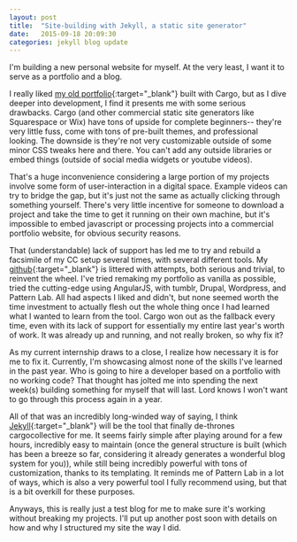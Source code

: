```yaml
---
layout: post
title:  "Site-building with Jekyll, a static site generator"
date:   2015-09-18 20:09:30
categories: jekyll blog update
---
```


I'm building a new personal website for myself. At the very least, I want it to serve as a portfolio and a blog.

I really liked [my old portfolio](http://www.cargocollective.com/tannerheffner){:target="_blank"} built with Cargo, but as I dive deeper into development, I find it presents me with some serious drawbacks. Cargo (and other commercial static site generators like Squarespace or Wix) have tons of upside for complete beginners-- they're very little fuss, come with tons of pre-built themes, and professional looking. The downside is they're not very customizable outside of some minor CSS tweaks here and there. You can't add any outside libraries or embed things (outside of social media widgets or youtube videos).

That's a huge inconvenience considering a large portion of my projects involve some form of user-interaction in a digital space. Example videos can try to bridge the gap, but it's just not the same as actually clicking through something yourself. There's very little incentive for someone to download a project and take the time to get it running on their own machine, but it's impossible to embed javascript or processing projects into a commercial portfolio website, for obvious security reasons.

That (understandable) lack of support has led me to try and rebuild a facsimile of my CC setup several times, with several different tools. My [github](http://https://github.com/tjheffner){:target="_blank"} is littered with attempts, both serious and trivial, to reinvent the wheel. I've tried remaking my portfolio as vanilla as possible, tried the cutting-edge using AngularJS, with tumblr, Drupal, Wordpress, and Pattern Lab. All had aspects I liked and didn't, but none seemed worth the time investment to actually flesh out the whole thing once I had learned what I wanted to learn from the tool. Cargo won out as the fallback every time, even with its lack of support for essentially my entire last year's worth of work. It was already up and running, and not really broken, so why fix it?

As my current internship draws to a close, I realize how necessary it is for me to fix it. Currently, I'm showcasing almost none of the skills I've learned in the past year. Who is going to hire a developer based on a portfolio with no working code? That thought has jolted me into spending the next week(s) building something for myself that will last. Lord knows I won't want to go through this process again in a year.

All of that was an incredibly long-winded way of saying, I think [Jekyll](http://jekyllrb.com){:target="_blank"} will be the tool that finally de-thrones cargocollective for me. It seems fairly simple after playing around for a few hours, incredibly easy to maintain (once the general structure is built (which has been a breeze so far, considering it already generates a wonderful blog system for you)), while still being incredibly powerful with tons of customization, thanks to its templating. It reminds me of Pattern Lab in a lot of ways, which is also a very powerful tool I fully recommend using, but that is a bit overkill for these purposes.

Anyways, this is really just a test blog for me to make sure it's working without breaking my projects. I'll put up another post soon with details on how and why I structured my site the way I did.
